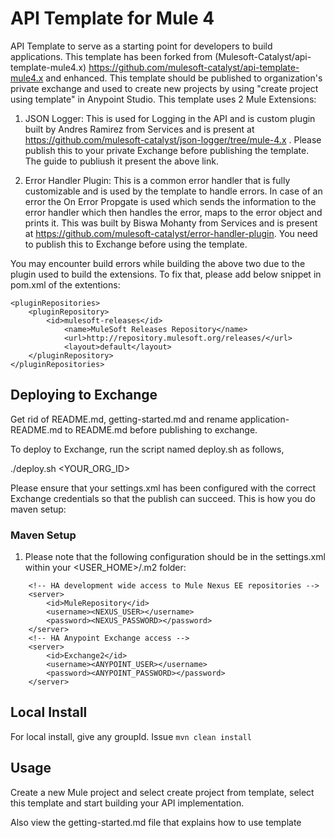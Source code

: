 # API Template for Mule 4

API Template to serve as a starting point for developers to build applications. This template has been forked from (Mulesoft-Catalyst/api-template-mule4.x) https://github.com/mulesoft-catalyst/api-template-mule4.x and enhanced. This template should be published to organization's private exchange and used to create new projects by using "create project using template" in Anypoint Studio. This template uses 2 Mule Extensions:

1. JSON Logger: This is used for Logging in the API and is custom plugin built by Andres Ramirez from Services and is present at https://github.com/mulesoft-catalyst/json-logger/tree/mule-4.x . Please publish this to your private Exchange before publishing the template. The guide to publiush it present the above link.

2. Error Handler Plugin: This is a common error handler that is fully customizable and is used by the template to handle errors. In case of an error the On Error Propgate is used which sends the information to the error handler which then handles the error, maps to the error object and prints it. This was built by Biswa Mohanty from Services and is present at https://github.com/mulesoft-catalyst/error-handler-plugin. You need to publish this to Exchange before using the template. 

You may encounter build errors while building the above two due to the plugin used to build the extensions. To fix that, please add below snippet in pom.xml of the extentions:

```
<pluginRepositories>
    <pluginRepository>
       	<id>mulesoft-releases</id>
			<name>MuleSoft Releases Repository</name>
			<url>http://repository.mulesoft.org/releases/</url>
			<layout>default</layout>
    </pluginRepository>
</pluginRepositories>
```

## Deploying to Exchange
Get rid of README.md, getting-started.md and rename application-README.md to README.md before publishing to exchange.

To deploy to Exchange, run the script named deploy.sh as follows,

./deploy.sh <YOUR_ORG_ID>

Please ensure that your settings.xml has been configured with the correct Exchange credentials so that the publish can succeed. This is how you do maven setup:

### Maven Setup

1. Please note that the following configuration should be in the settings.xml within your <USER_HOME>/.m2 folder:
```
	<!-- HA development wide access to Mule Nexus EE repositories -->
	<server>
	    <id>MuleRepository</id>
	    <username><NEXUS_USER></username>
	    <password><NEXUS_PASSWORD></password>
	</server>
	<!-- HA Anypoint Exchange access -->
	<server>
		<id>Exchange2</id>
		<username><ANYPOINT_USER></username>
		<password><ANYPOINT_PASSWORD></password>
	</server>
```

## Local Install
For local install, give any groupId. Issue `mvn clean install`

## Usage

Create a new Mule project and select create project from template, select this template and start building your API implementation.

Also view the getting-started.md file that explains how to use template
